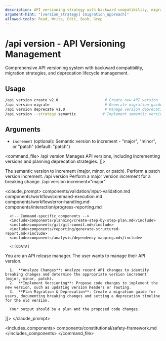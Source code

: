 ```yaml
---
description: API versioning strategy with backward compatibility, migration paths, and deprecation management
argument-hint: "[version_strategy] [migration_approach]"
allowed-tools: Read, Write, Edit, Bash, Grep
---
```


# /api version - API Versioning Management

Comprehensive API versioning system with backward compatibility, migration strategies, and deprecation lifecycle management.

## Usage
```bash
/api version create v2.0                     # Create new API version
/api version migrate                         # Generate migration guide
/api version deprecate v1.0                  # Manage version deprecation
/api version --strategy semantic            # Implement semantic versioning
```

## Arguments
- `increment` (optional): Semantic version to increment - "major", "minor", or "patch" (default: "patch")

<command_file>
  <metadata>
    <name>/api version</name>
    <purpose>Manages API versions, including incrementing versions and planning deprecation strategies.</purpose>
    <usage>
      <![CDATA[
      /api version <increment="patch">
      ]]>
    </usage>
  </metadata>

  <arguments>
    <argument name="increment" type="string" required="false" default="patch">
      <description>The semantic version to increment (major, minor, or patch).</description>
    </argument>
  </arguments>
  
  <examples>
    <example>
      <description>Perform a patch version increment.</description>
      <usage>/api version</usage>
    </example>
    <example>
      <description>Perform a major version increment for a breaking change.</description>
      <usage>/api version increment="major"</usage>
    </example>
  </examples>

  <claude_prompt>
    <prompt>
      <!-- Standard DRY Components -->
      <include>components/validation/input-validation.md</include>
      <include>components/workflow/command-execution.md</include>
      <include>components/workflow/error-handling.md</include>
      <include>components/interaction/progress-reporting.md</include>
      
      <!-- Command-specific components -->
      <include>components/planning/create-step-by-step-plan.md</include>
      <include>components/git/git-commit.md</include>
      <include>components/reporting/generate-structured-report.md</include>
      <include>components/analysis/dependency-mapping.md</include>
      
      <![CDATA[
You are an API release manager. The user wants to manage their API version.

      1.  **Analyze Changes**: Analyze recent API changes to identify breaking changes and determine the appropriate version increment (major, minor, patch).
      2.  **Implement Versioning**: Propose code changes to implement the new version, such as updating version headers or routing.
      3.  **Plan Migration & Deprecation**: Create a migration guide for users, documenting breaking changes and setting a deprecation timeline for the old version.

      Your output should be a plan and the proposed code changes.
]]>
    </prompt>
  </claude_prompt>

  <includes_components>
    <component>components/constitutional/safety-framework.md</component>
  </includes_components>
</command_file>
